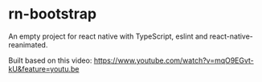 # rn-bootstrap
An empty project for react native with TypeScript, eslint and react-native-reanimated.

Built based on this video:
https://www.youtube.com/watch?v=mqO9EGvt-kU&feature=youtu.be
